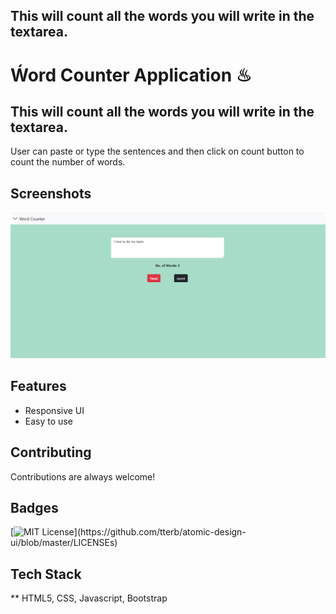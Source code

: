 ## This will count all the words you will write in the textarea.

# Ẃord Counter Application  ♨
## This will count all the words you will write in the textarea.
User can paste or type the sentences and then click on count button to count the number of words.

  
## Screenshots

<p align="center">
  <img src='Screenshot (705).png'/>
</p>

  
## Features

- Responsive UI
- Easy to use

  
## Contributing

Contributions are always welcome!


  
## Badges


[![MIT License](https://img.shields.io/apm/l/atomic-design-ui.svg?)](https://github.com/tterb/atomic-design-ui/blob/master/LICENSEs)


  
## Tech Stack

** HTML5, CSS, Javascript, Bootstrap
